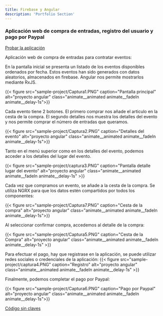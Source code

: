 ```yaml
---
title: Firebase y Angular
description: 'Portfolio Section'
---
```


### Aplicación web de compra de entradas, registro del usuario y pago por Paypal

[Probar la aplicación](https://pedro-manuel-cubo-medina.web.app)


Aplicación web de compra de entradas para contratar eventos: 

En la pantalla inicial se presenta un listado de los eventos disponibles ordenados por fecha. Estos eventos han sido generados con datos aleatorios, almacenados en firebase. Angular nos permite mostrarlos mediante RxJS.

{{< figure src="sample-project/Captura1.PNG" caption="Pantalla principal" alt="proyecto angular" class="animate__animated animate__fadeIn animate__delay-1s">}}

Cada evento tiene 2 botones. El primero comprar nos añade el articulo en la cesta de la compra. El segundo detalles nos muestra los detalles del evento y nos permite comprar el número de entradas que queramos.

{{< figure src="sample-project/Captura2.PNG" caption="Detalles del evento" alt="proyecto angular"  class="animate__animated animate__fadeIn animate__delay-1s">}}

Tanto en el menú superior como en los detalles del evento, podemos acceder a los detalles del lugar del evento.

{{< figure src="sample-project/captura3.PNG" caption="Pantalla detalle lugar del evento" alt="proyecto angular"  class="animate__animated animate__fadeIn animate__delay-1s" >}}

Cada vez que compramos un evento, se añade a la cesta de la compra. Se utiliza NGRX para que los datos estén compartidos por todos los componentes:

{{< figure src="sample-project/Captura7.PNG" caption="Cesta de la compra" alt="proyecto angular"  class="animate__animated animate__fadeIn animate__delay-1s">}}

Al seleccionar confirmar compra, accedemos al detalle de la compra:

{{< figure src="sample-project/Captura5.PNG" caption="Cesta de la Compra" alt="proyecto angular"  class="animate__animated animate__fadeIn animate__delay-1s" >}}

Para efectuar el pago, hay que registrase en la aplicación, se puede utilizar redes sociales o credenciales de la aplicación:
{{< figure src="sample-project/captura4.PNG" caption="Registro" alt="proyecto angular"  class="animate__animated animate__fadeIn animate__delay-1s" >}}

Finalmente, podemos completar el pago por Paypal:

{{< figure src="sample-project/Captura6.PNG" caption="Pago por Paypal" alt="proyecto angular"  class="animate__animated animate__fadeIn animate__delay-1s">}}



[Código sin claves](https://www.dropbox.com/s/q0xvxol7ae7hx7a/fiestasenmurcia-master.zip?dl=0)
